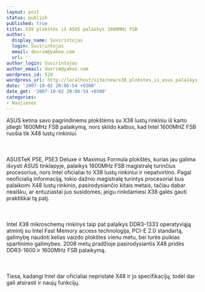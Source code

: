 ```yaml
---
layout: post
status: publish
published: true
title: X38 plokštės iš ASUS palaikys 1600MHz FSB
author:
  display_name: Suvirintojas
  login: Suvirintojas
  email: dovrim@yahoo.com
  url: ''
author_login: Suvirintojas
author_email: dovrim@yahoo.com
wordpress_id: 528
wordpress_url: http://localhost/site/new/x38_plokstes_is_asus_palaikys_1600mhz_fsb/
date: '2007-10-02 20:06:54 +0300'
date_gmt: '2007-10-02 20:06:54 +0300'
categories:
- Naujienos
---
```

<p>ASUS ketina savo pagrindinėms plokštėms su X38 lustų rinkiniu iš karto įdiegti 1600MHz FSB palaikymą, nors sklido kalbos, kad Intel 1600MHZ FSB ruošia tik X48 lustų rinkiniui.<br />
<br><br />
<br>ASUSTeK P5E, P5E3 Deluxe ir Maximus Formula plokštės, kurias jau galima išvysti ASUS tinklapyje, palaikys 1600MHz FSB magistralę turinčius procesorius, nors Intel oficialiai to X38 lustų rinkiniui ir nepatvirtino. Pagal neoficialią informaciją, tokio dažnio magistralę turintys procesoriai bus palaikomi X48 lustų rinkinio, pasirodysiančio kitais metais, tačiau dabar neaišku, ar entuziastai juo susidomės, jeigu rinkdamiesi X38 galės gauti praktiškai tą patį.<br />
<br><br />
<br>Intel X38 mikroschemų rinkinys taip pat palaikys DDR3-1333 operatyviąją atmintį su Intel Fast Memory access technologija, PCI-E 2.0 standartą, galimybę naudoti kelias vaizdo plokštes vienu metu, bei turės puikias spartinimo galimybes. 2008 metų pradžioje pasirodysiantis X48 pridės DDR3-1600 ir 1600MHz FSB palaikymą.<br />
<br><br />
<br>Tiesa, kadangi Intel dar oficialiai nepristatė X48 ir jo specifikacijų, todėl dar gali atsirasti ir naujų funkcijų.</p>
